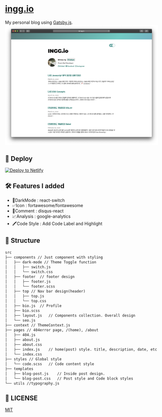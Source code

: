 # [ingg.io](https://ingg.io/)

My personal blog using [Gatsby.js](https://github.com/gatsbyjs/gatsby-starter-blog).
![ingg](./content/assets/screen.png)

## 💫 Deploy

[![Deploy to Netlify](https://www.netlify.com/img/deploy/button.svg)](https://app.netlify.com/start/deploy?repository=https://github.com/gatsbyjs/gatsby-starter-blog)

## 🛠 Features I added

- 🌙DarkMode : react-switch
- ✅Icon : fortawesome/fontawesome
- 💬Comment : disqus-react
- 📈Analysis : google-analytics
- 🖍Code Style : Add Code Label and Highlight

## 📌 Structure

```
src
├── components // Just component with styling
│   ├── dark-mode // Theme Toggle function
│   │   ├── switch.js
│   │   └── switch.css
│   ├── footer  // footer design
│   │   ├── footer.js
│   │   └── footer.scss
│   ├── top // Nav bar design(header)
│   │   ├── top.js
│   │   └── top.css
│   ├── bio.js  // Profile
│   ├── bio.scss
│   ├── layout.js   // Components collection. Overall design
│   └── seo.js
├── context // ThemeContext.js
├── pages // 404error page, /(home), /about
│   ├── 404.js
│   ├── about.js
│   ├── about.css
│   ├── index.js    // home(post) style. title, description, date, etc
│   └── index.css
├── styles // Global style
│   └── code.scss   // Code content style
├── templates
│   ├── blog-post.js    // Inside post design.
│   └── blog-post.css   // Post style and Code block styles
└── utils //typography.js

```

## 🔑 LICENSE

[MIT](https://github.com/InKyoJeong/INGG.io/blob/master/LICENSE)

<!-- Function : Scroll Button , Theme Toggle-->
<!-- ## 🧐 What's inside?

    .
    ├── node_modules
    ├── src
    ├── .gitignore
    ├── .prettierrc
    ├── gatsby-browser.js
    ├── gatsby-config.js
    ├── gatsby-node.js
    ├── gatsby-ssr.js
    ├── LICENSE
    ├── package-lock.json
    ├── package.json
    └── README.md

1.  **`/node_modules`**: This directory contains all of the modules of code that your project depends on (npm packages) are automatically installed.

2.  **`gatsby-browser.js`**: This file is where Gatsby expects to find any usage of the [Gatsby browser APIs](https://www.gatsbyjs.org/docs/browser-apis/) (if any). These allow customization/extension of default Gatsby settings affecting the browser.

3.  **`gatsby-config.js`**: This is the main configuration file for a Gatsby site. This is where you can specify information about your site (metadata) like the site title and description, which Gatsby plugins you’d like to include, etc. (Check out the [config docs](https://www.gatsbyjs.org/docs/gatsby-config/) for more detail).

4.  **`gatsby-node.js`**: This file is where Gatsby expects to find any usage of the [Gatsby Node APIs](https://www.gatsbyjs.org/docs/node-apis/) (if any). These allow customization/extension of default Gatsby settings affecting pieces of the site build process.

5.  **`gatsby-ssr.js`**: This file is where Gatsby expects to find any usage of the [Gatsby server-side rendering APIs](https://www.gatsbyjs.org/docs/ssr-apis/) (if any). These allow customization of default Gatsby settings affecting server-side rendering.

6.  **`LICENSE`**: Gatsby is licensed under the MIT license.

7.  **`package-lock.json`** (See `package.json` below, first). This is an automatically generated file based on the exact versions of your npm dependencies that were installed for your project. **(You won’t change this file directly).**

8.  **`package.json`**: A manifest file for Node.js projects, which includes things like metadata (the project’s name, author, etc). This manifest is how npm knows which packages to install for your project.

9.  **`README.md`**: A text file containing useful reference information about your project. -->
